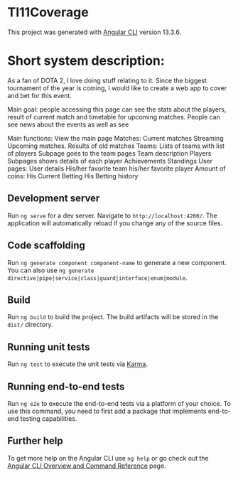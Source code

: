 # TI11Coverage

This project was generated with [Angular CLI](https://github.com/angular/angular-cli) version 13.3.6.

# Short system description:

As a fan of DOTA 2, I love doing stuff relating to it. Since the biggest tournament of the year is coming, I would like to create a web app to cover and bet for this event.

Main goal: people accessing this page can see the stats about the players, result of current match and timetable for upcoming matches. People can see news about the events as well as see

Main functions: View the main page Matches: Current matches Streaming Upcoming matches. Results of old matches Teams: Lists of teams with list of players Subpage goes to the team pages Team description Players Subpages shows details of each player Achievements Standings User pages: User details His/her favorite team his/her favorite player Amount of coins: His Current Betting His Betting history

## Development server

Run `ng serve` for a dev server. Navigate to `http://localhost:4200/`. The application will automatically reload if you change any of the source files.

## Code scaffolding

Run `ng generate component component-name` to generate a new component. You can also use `ng generate directive|pipe|service|class|guard|interface|enum|module`.

## Build

Run `ng build` to build the project. The build artifacts will be stored in the `dist/` directory.

## Running unit tests

Run `ng test` to execute the unit tests via [Karma](https://karma-runner.github.io).

## Running end-to-end tests

Run `ng e2e` to execute the end-to-end tests via a platform of your choice. To use this command, you need to first add a package that implements end-to-end testing capabilities.

## Further help

To get more help on the Angular CLI use `ng help` or go check out the [Angular CLI Overview and Command Reference](https://angular.io/cli) page.

